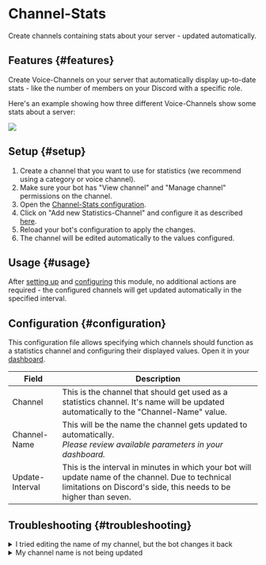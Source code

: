 # Channel-Stats

Create channels containing stats about your server - updated automatically.

<ModuleOverview moduleName="channel-stats" />

## Features {#features}

Create Voice-Channels on your server that automatically display up-to-date stats - like the number of members on your
Discord with a specific role.

Here's an example showing how three different Voice-Channels show some stats about a server:

![](@site/docs/assets/custom-bot/modules/channel-stats/example.png)

## Setup {#setup}

1. Create a channel that you want to use for statistics (we recommend using a category or voice channel).
2. Make sure your bot has "View channel" and "Manage channel" permissions on the channel.
3. Open the [Channel-Stats configuration](https://scnx.app/glink?page=bot/configuration?file=channel-stats%7Cchannels).
4. Click on "Add new Statistics-Channel" and configure it as described [here](#configuration).
5. Reload your bot's configuration to apply the changes.
6. The channel will be edited automatically to the values configured.

## Usage {#usage}

After [setting up](#setup) and [configuring](#configuration) this module, no additional actions are required - the
configured channels will get updated automatically in the specified interval.

## Configuration {#configuration}

This configuration file allows specifying which channels should function as a statistics channel and configuring their
displayed values. Open it in
your [dashboard](https://scnx.app/glink?page=bot/configuration?file=channel-stats%7Cchannels).

| Field           | Description                                                                                                                                                            |
|-----------------|------------------------------------------------------------------------------------------------------------------------------------------------------------------------|
| Channel         | This is the channel that should get used as a statistics channel. It's name will be updated automatically to the "Channel-Name" value.                                 |
| Channel-Name    | This will be the name the channel gets updated to automatically. <br/><i>Please review available parameters in your dashboard.</i>                                     | 
| Update-Interval | This is the interval in minutes in which your bot will update name of the channel. Due to technical limitations on Discord's side, this needs to be higher than seven. |

## Troubleshooting {#troubleshooting}

<details>
<summary>I tried editing the name of my channel, but the bot changes it back</summary>

    If you want to edit the name of the channel, you need to update the "Channel-Name"-field of the channel in your <a href="https://scnx.app/glink?page=bot/configuration?file=channel-stats%7Cchannel">module configuration</a>.
</details>

<details>
    <summary>My channel name is not being updated</summary>
    <ul>
        <li>Make sure you have waited for the configured Update-Interval, as the channel name will only be updated if the interval has past.</li>
        <li>It might take more than the configured interval for the channel to be updated due to Discord's rate-limiting. Please wait up to three hours.</li>
        <li>Make sure you have entered the correct parameter word-for-word (case-sensitive!). Invalid parameters won't be replaced.</li>
        <li>Please make sure that your bot has the "Manage channel" and the "View channel" permission on the configured channel.</li>
        <li>Refresh your client if a change isn't visible.</li>
    </ul>
    The name of the channel won't be updated if the new name matches the old name.
</details>
